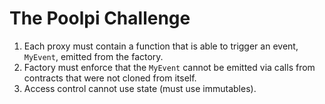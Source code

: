 # The Poolpi Challenge

1. Each proxy must contain a function that is able to trigger an event, `MyEvent`, emitted from the factory.
2. Factory must enforce that the `MyEvent` cannot be emitted via calls from contracts that were not cloned from itself.
3. Access control cannot use state (must use immutables).
